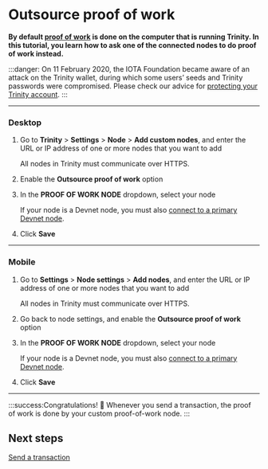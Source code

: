 # Outsource proof of work

**By default [proof of work](root://getting-started/0.1/transactions/proof-of-work.md) is done on the computer that is running Trinity. In this tutorial, you learn how to ask one of the connected nodes to do proof of work instead.**

:::danger:
On 11 February 2020, the IOTA Foundation became aware of an attack on the Trinity wallet, during which some users’ seeds and Trinity passwords were compromised. Please check our advice for [protecting your Trinity account](../how-to-guides/protect-trinity-account.md).
:::

--------------------
### Desktop

1. Go to **Trinity** > **Settings** > **Node** > **Add custom nodes**,  and enter the URL or IP address of one or more nodes that you want to add

    All nodes in Trinity must communicate over HTTPS.

2. Enable the **Outsource proof of work** option

3. In the **PROOF OF WORK NODE** dropdown, select your node

    If your node is a Devnet node, you must also [connect to a primary Devnet node](../how-to-guides/connect-to-a-custom-node.md).

4. Click **Save**
---
### Mobile

1. Go to **Settings** > **Node settings** > **Add nodes**,  and enter the URL or IP address of one or more nodes that you want to add

    All nodes in Trinity must communicate over HTTPS.

2. Go back to node settings, and enable the **Outsource proof of work** option

3. In the **PROOF OF WORK NODE** dropdown, select your node

    If your node is a Devnet node, you must also [connect to a primary Devnet node](../how-to-guides/connect-to-a-custom-node.md).

4. Click **Save**
--------------------

:::success:Congratulations! :tada:
Whenever you send a transaction, the proof of work is done by your custom proof-of-work node.
:::

## Next steps

[Send a transaction](../how-to-guides/send-a-transaction.md)